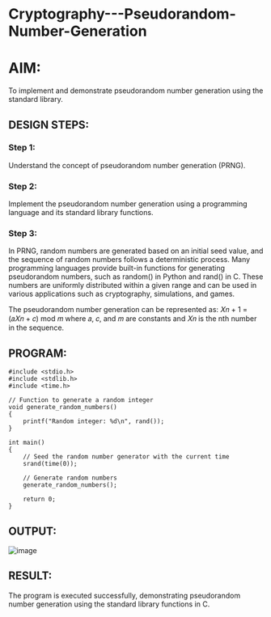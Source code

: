 # Cryptography---Pseudorandom-Number-Generation

# AIM:

To implement and demonstrate pseudorandom number generation using the standard library.

## DESIGN STEPS:

### Step 1:

Understand the concept of pseudorandom number generation (PRNG).

### Step 2:

Implement the pseudorandom number generation using a programming language and its standard library functions.

### Step 3:

In PRNG, random numbers are generated based on an initial seed value, and the sequence of random numbers follows a deterministic process.
Many programming languages provide built-in functions for generating pseudorandom numbers, such as random() in Python and rand() in C.
These numbers are uniformly distributed within a given range and can be used in various applications such as cryptography, simulations, and games.

The pseudorandom number generation can be represented as:
𝑋𝑛 + 1 = (𝑎𝑋𝑛 + 𝑐) mod 𝑚 where 𝑎, 𝑐, and 𝑚 are constants and 𝑋𝑛 is the nth number in the sequence.

## PROGRAM:

~~~
#include <stdio.h>
#include <stdlib.h>
#include <time.h>

// Function to generate a random integer
void generate_random_numbers()
{
    printf("Random integer: %d\n", rand());
}

int main()
{
    // Seed the random number generator with the current time
    srand(time(0));
    
    // Generate random numbers
    generate_random_numbers();
    
    return 0;
}
~~~

## OUTPUT:

![image](https://github.com/user-attachments/assets/6990ff54-d8f0-49f3-a2ba-9b9a4bc95f05)

## RESULT:

The program is executed successfully, demonstrating pseudorandom number generation using the standard library functions in C.
